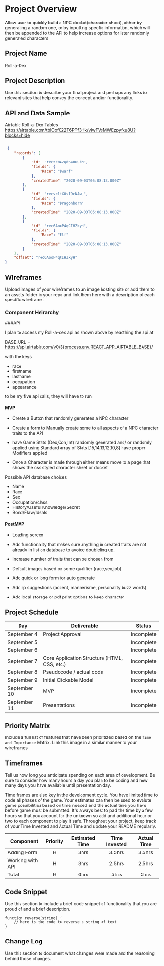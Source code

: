 
# Project Overview
Allow user to quickly build a NPC docket(character sheet), either by generating a random one, or by inputting specfic information, which will then be appended to the API to help increase options for later randomly generated characters

## Project Name

Roll-a-Dex

## Project Description

Use this section to describe your final project and perhaps any links to relevant sites that help convey the concept and\or functionality.

## API and Data Sample

Airtable Roll-a-Dex Tables 
https://airtable.com/tblOof022T6PTf3Hk/viwFVsMWEzpyfku8U?blocks=hide
```json

 {
    "records": [
        {
            "id": "rec5coA2QdS4oUCkM",
            "fields": {
                "Race": "Dwarf"
            },
            "createdTime": "2020-09-03T05:08:13.000Z"
        },
        {
            "id": "recvcltX0sI9cNAwL",
            "fields": {
                "Race": "Dragonborn"
            },
            "createdTime": "2020-09-03T05:08:13.000Z"
        },
        {
            "id": "rec6AooP4qCIHZkyH",
            "fields": {
                "Race": "Elf"
            },
            "createdTime": "2020-09-03T05:08:13.000Z"
        }
    ],
    "offset": "rec6AooP4qCIHZkyH"
}
```

## Wireframes

Upload images of your wireframes to an image hosting site or add them to an assets folder in your repo and link them here with a description of each specific wireframe.



### Component Heirarchy 



###API

I plan to access my Roll-a-dex api as shown above by reacthing the api at

BASE_URL = https://api.airtable.com/v0/${process.env.REACT_APP_AIRTABLE_BASE}/ 

with the keys 

- race
- firstname
- lastname
- occupation
- appearance

to be my five api calls, they will have to run 










#### MVP 

- Create a Button that randomly generates a NPC character

- Create a form to Manually create some to all aspects of a NPC character traits to the API

- have Game Stats (Dex,Con,Int) randomly generated and/ or randomly applied using Standard array of Stats [15,14,13,12,10,8] have proper Modifiers applied

- Once a Character is made through either means move to a page that shows the css styled character sheet or docket

Possible API database choices
- Name
- Race
- Sex
- Occupation/class
- History/Useful Knowledge/Secret
- Bond/Flaw/Ideals


#### PostMVP  

- Loading screen

- Add functionality that makes sure anything in created traits are not already in list on database to avoide doubleling up.

- Increase number of traits that can be chosen from


- Default images based on some qualifier (race,sex,job)

- Add quick or long form for auto generate 

- Add rp suggestions (accent, mannerisme, personality buzz words)

- Add local storage or pdf print options to keep character 

## Project Schedule

|  Day | Deliverable | Status
|---|---| ---|
|September 4| Project Approval | Incomplete
|September 5|  | Incomplete
|September 6| | Incomplete
|September 7| Core Application Structure (HTML, CSS, etc.) | Incomplete
|September 8| Pseudocode / actual code | Incomplete
|September 9|  Initial Clickable Model  | Incomplete
|September 10| MVP | Incomplete
|September 11| Presentations | Incomplete

## Priority Matrix

Include a full list of features that have been prioritized based on the `Time and Importance` Matrix.  Link this image in a similar manner to your wireframes

## Timeframes

Tell us how long you anticipate spending on each area of development. Be sure to consider how many hours a day you plan to be coding and how many days you have available until presentation day.

Time frames are also key in the development cycle.  You have limited time to code all phases of the game.  Your estimates can then be used to evalute game possibilities based on time needed and the actual time you have before game must be submitted. It's always best to pad the time by a few hours so that you account for the unknown so add and additional hour or two to each component to play it safe. Throughout your project, keep track of your Time Invested and Actual Time and update your README regularly.

| Component | Priority | Estimated Time | Time Invested | Actual Time |
| --- | :---: |  :---: | :---: | :---: |
| Adding Form | H | 3hrs| 3.5hrs | 3.5hrs |
| Working with API | H | 3hrs| 2.5hrs | 2.5hrs |
| Total | H | 6hrs| 5hrs | 5hrs |

## Code Snippet

Use this section to include a brief code snippet of functionality that you are proud of and a brief description.  

```
function reverse(string) {
	// here is the code to reverse a string of text
}
```

## Change Log
 Use this section to document what changes were made and the reasoning behind those changes. 
